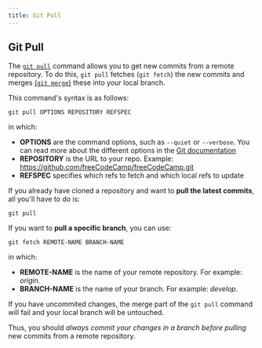 ```yaml
---
title: Git Pull
---
```

## Git Pull

The <a href='https://git-scm.com/docs/git-pull' target='_blank' rel='nofollow'>`git pull`</a> command allows you to get new commits from a remote repository. To do this, `git pull` fetches (`git fetch`) the new commits and merges <a href='/git/git-merge' target='_blank' rel='nofollow'>(`git merge`)</a> these into your local branch.

This command's syntax is as follows:
```
git pull OPTIONS REPOSITORY REFSPEC
```
in which:
- **OPTIONS** are the command options, such as `--quiet` or `--verbose`. You can read more about the different options in the <a href='https://git-scm.com/docs/git-pull' target='_blank' rel='nofollow'>Git documentation</a>
- **REPOSITORY** is the URL to your repo. Example:  https://github.com/freeCodeCamp/freeCodeCamp.git
- **REFSPEC** specifies which refs to fetch and which local refs to update

If you already have cloned a repository and want to **pull the latest commits**, all you'll have to do is:
```
git pull
```
If you want to **pull a specific branch**, you can use:
```
git fetch REMOTE-NAME BRANCH-NAME
``` 
in which:
- **REMOTE-NAME** is the name of your remote repository. For example: *origin*.
- **BRANCH-NAME** is the name of your branch. For example: *develop*.

If you have uncommited changes, the merge part of the `git pull` command will fail and your local branch will be untouched. 

Thus, you should *always commit your changes in a branch before pulling* new commits from a remote repository.
